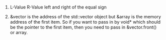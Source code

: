1. L-Value R-Value
left and right of the equal sign

2. &vector is the address of the std::vector object
but &array is the memory address of the first item.
So if you want to pass in by void* which should be the pointer to the first item,
then you need to pass in &vector.front() or array.
